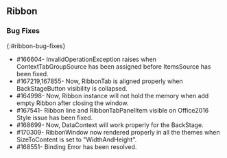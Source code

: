 ## Ribbon

### Bug Fixes
{:#ribbon-bug-fixes} 

* \#166604- InvalidOperationException raises when ContextTabGroupSource has been assigned before ItemsSource has been fixed.
* \#167219,167855- Now, RibbonTab is aligned properly when BackStageButton visibility is collapsed.​​​
* \#164998- Now, Ribbon instance will not hold the memory when add empty Ribbon after closing the window.
* \#167541- Ribbon line and RibbonTabPanelItem visible on Office2016 Style issue has been fixed.
* \#168699- Now, DataContext will work properly for the BackStage.
* \#170309- RibbonWindow now rendered properly in all the themes when SizeToContent is set to "WidthAndHeight".
* \#168551- Binding Error has been resolved.

